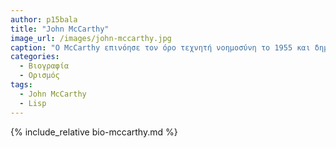 ```yaml
---
author: p15bala
title: "John McCarthy"
image_url: /images/john-mccarthy.jpg
caption: "Ο McCarthy επινόησε τον όρο τεχνητή νοημοσύνη το 1955 και δημιούργησε τη γλώσσα προγραμματισμού υπολογιστών LISP το 1958."
categories:
  - Βιογραφία 
  - Ορισμός 
tags:
  - John McCarthy
  - Lisp
---
```


{% include_relative bio-mccarthy.md %}
